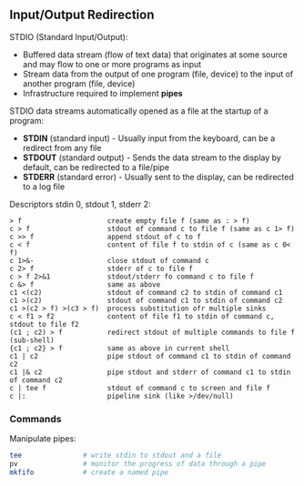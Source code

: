 ## Input/Output Redirection 

STDIO (Standard Input/Output):

* Buffered data stream (flow of text data) that originates at some source and may flow to one or more programs as input
* Stream data from the output of one program (file, device) to the input of another program (file, device)
* Infrastructure required to implement **pipes**

STDIO data streams automatically opened as a file at the startup of a program:

* **STDIN** (standard input) - Usually input from the keyboard, can be a redirect from any file
* **STDOUT** (standard output) - Sends the data stream to the display by default, can be redirected to a file/pipe
* **STDERR** (standard error) - Usually sent to the display, can be redirected to a log file

Descriptors stdin 0, stdout 1, stderr 2:

    > f                     create empty file f (same as : > f)
    c > f                   stdout of command c to file f (same as c 1> f)
    c >> f                  append stdout of c to f
    c < f                   content of file f to stdin of c (same as c 0< f)
    c 1>&-                  close stdout of command c
    c 2> f                  stderr of c to file f
    c > f 2>&1              stdout/stderr fo command c to file f
    c &> f                  same as above
    c1 <(c2)                stdout of command c2 to stdin of command c1
    c1 >(c2)                stdout of command c1 to stdin of command c2
    c1 >(c2 > f) >(c3 > f)  process substitution ofr multiple sinks
    c < f1 > f2             content of file f1 to stdin of command c, stdout to file f2  
    (c1 ; c2) > f           redirect stdout of multiple commands to file f (sub-shell)
    {c1 ; c2} > f           same as above in current shell
    c1 | c2                 pipe stdout of command c1 to stdin of command c2
    c1 |& c2                pipe stdout and stderr of command c1 to stdin of command c2
    c | tee f               stdout of command c to screen and file f
    c |:                    pipeline sink (like >/dev/null)

### Commands

Manipulate pipes:

```bash
tee               # write stdin to stdout and a file
pv                # monitor the progress of data through a pipe
mkfifo            # create a named pipe
```
